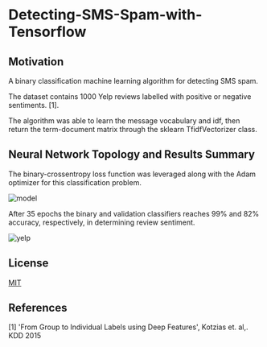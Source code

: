 # Detecting-SMS-Spam-with-Tensorflow

## Motivation
A binary classification machine learning algorithm for detecting SMS spam. 

The dataset contains 1000 Yelp reviews labelled with positive or negative sentiments. [1].

The algorithm was able to learn the message vocabulary and idf, then return the term-document matrix through the sklearn TfidfVectorizer class. 

## Neural Network Topology and Results Summary

The binary-crossentropy loss function was leveraged along with the Adam optimizer for this classification problem.

![model](https://user-images.githubusercontent.com/48378196/96961401-4be81500-1550-11eb-9cd2-4e0f682c3b56.png)

After 35 epochs the binary and validation classifiers reaches 99% and 82% accuracy, respectively, in determining review sentiment. 

![yelp](https://user-images.githubusercontent.com/48378196/99531983-abbec800-29f7-11eb-8637-dcaa290263ac.png)

## License
[MIT](https://choosealicense.com/licenses/mit/) 

## References
[1] 'From Group to Individual Labels using Deep Features', Kotzias et. al,. KDD 2015
